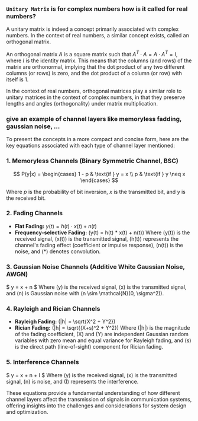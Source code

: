 ### `Unitary Matrix` is for complex numbers how is it called for real numbers?

A unitary matrix is indeed a concept primarily associated with complex numbers. In the context of real numbers, a similar concept exists, called an orthogonal matrix.

An orthogonal matrix $A$ is a square matrix such that $A^T \cdot A = A \cdot A^T = I$, where $I$ is the identity matrix. This means that the columns (and rows) of the matrix are orthonormal, implying that the dot product of any two different columns (or rows) is zero, and the dot product of a column (or row) with itself is 1.

In the context of real numbers, orthogonal matrices play a similar role to unitary matrices in the context of complex numbers, in that they preserve lengths and angles (orthogonality) under matrix multiplication.


### give an example of channel layers like memoryless fadding, gaussian noise, ...


To present the concepts in a more compact and concise form, here are the key equations associated with each type of channel layer mentioned:

### 1. **Memoryless Channels (Binary Symmetric Channel, BSC)**

$$
P(y|x) = \begin{cases} 
1 - p & \text{if } y = x \\
p & \text{if } y \neq x
\end{cases}
$$

Where $p$ is the probability of bit inversion, $x$ is the transmitted bit, and $y$ is the received bit.

### 2. **Fading Channels**
- **Flat Fading:** $y(t) = h(t) \cdot x(t) + n(t)$
- **Frequency-selective Fading:** \(y(t) = h(t) * x(t) + n(t)\)
Where \(y(t)\) is the received signal, \(x(t)\) is the transmitted signal, \(h(t)\) represents the channel's fading effect (coefficient or impulse response), \(n(t)\) is the noise, and \(*\) denotes convolution.

### 3. **Gaussian Noise Channels (Additive White Gaussian Noise, AWGN)**
$ y = x + n $
Where \(y\) is the received signal, \(x\) is the transmitted signal, and \(n\) is Gaussian noise with \(n \sim \mathcal{N}(0, \sigma^2)\).

### 4. **Rayleigh and Rician Channels**
- **Rayleigh Fading:** \(|h| = \sqrt{X^2 + Y^2}\)
- **Rician Fading:** \(|h| = \sqrt{(X+s)^2 + Y^2}\)
Where \(|h|\) is the magnitude of the fading coefficient, \(X\) and \(Y\) are independent Gaussian random variables with zero mean and equal variance for Rayleigh fading, and \(s\) is the direct path (line-of-sight) component for Rician fading.

### 5. **Interference Channels**
$ y = x + n + I $
Where \(y\) is the received signal, \(x\) is the transmitted signal, \(n\) is noise, and \(I\) represents the interference.

These equations provide a fundamental understanding of how different channel layers affect the transmission of signals in communication systems, offering insights into the challenges and considerations for system design and optimization.
